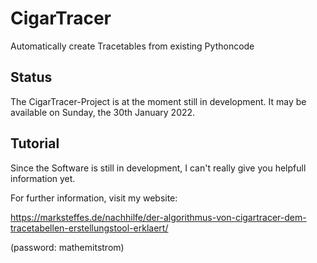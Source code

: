# CigarTracer
Automatically create Tracetables from existing Pythoncode

## Status
The CigarTracer-Project is at the moment still in development.
It may be available on Sunday, the 30th January 2022.

## Tutorial
Since the Software is still in development, I can't really give
you helpfull information yet.

For further information, visit my website:

https://marksteffes.de/nachhilfe/der-algorithmus-von-cigartracer-dem-tracetabellen-erstellungstool-erklaert/

(password: mathemitstrom)
